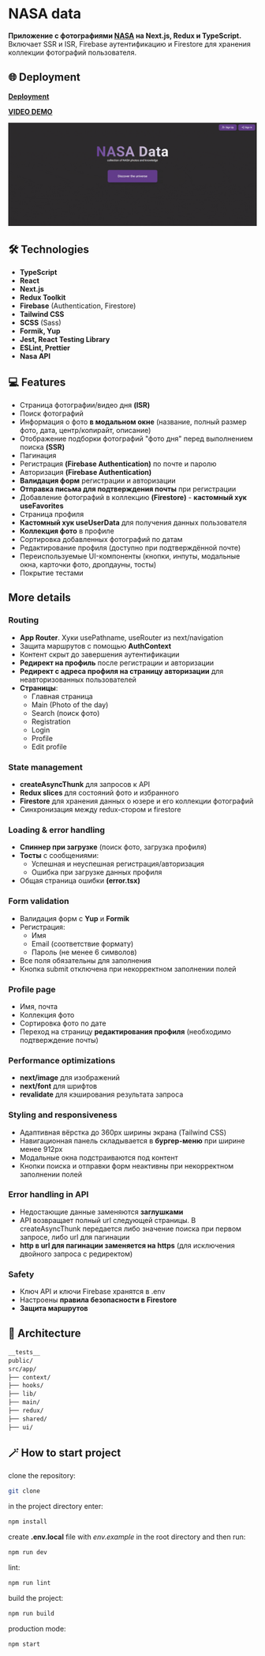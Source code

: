 # NASA data

**Приложение с фотографиями [NASA](https://api.nasa.gov/) на Next.js, Redux и TypeScript.** Включает SSR и ISR, Firebase аутентификацию и Firestore для хранения коллекции фотографий пользователя.

## 🌐 Deployment

[**Deployment**](https://nasa-data-peach.vercel.app/)

[**VIDEO DEMO**](https://drive.google.com/file/d/1Rv00b0MYVZDymX5AeRn2HHXA3T_MT-i3/view)

<img src="./public/nasa_preview.gif" alt="preview" />

## 🛠️ Technologies

- **TypeScript**
- **React**
- **Next.js**
- **Redux Toolkit**
- **Firebase** (Authentication, Firestore)
- **Tailwind CSS**
- **SCSS** (Sass)
- **Formik, Yup**
- **Jest, React Testing Library**
- **ESLint, Prettier**
- **Nasa API**

## 💻 Features

- Страница фотографии/видео дня **(ISR)**
- Поиск фотографий
- Информация о фото **в модальном окне** (название, полный размер фото, дата, центр/копирайт, описание)
- Отображение подборки фотографий "фото дня" перед выполнением поиска **(SSR)**
- Пагинация
- Регистрация **(Firebase Authentication)** по почте и паролю
- Авторизация **(Firebase Authentication)**
- **Валидация форм** регистрации и авторизации
- **Отправка письма для подтверждения почты** при регистрации
- Добавление фотографий в коллекцию **(Firestore)** - **кастомный хук useFavorites**
- Страница профиля
- **Кастомный хук useUserData** для получения данных пользователя
- **Коллекция фото** в профиле
- Сортировка добавленных фотографий по датам
- Редактирование профиля (доступно при подтверждённой почте)
- Переиспользуемые UI-компоненты (кнопки, инпуты, модальные окна, карточки фото, дропдауны, тосты)
- Покрытие тестами

## More details

### Routing

- **App Router**. Хуки usePathname, useRouter из next/navigation
- Защита маршрутов с помощью **AuthContext**
- Контент скрыт до завершения аутентификации
- **Редирект на профиль** после регистрации и авторизации
- **Редирект с адреса профиля на страницу авторизации** для неавторизованных пользователей
- **Страницы**:
  - Главная страница
  - Main (Photo of the day)
  - Search (поиск фото)
  - Registration
  - Login
  - Profile
  - Edit profile

### State management

- **createAsyncThunk** для запросов к API
- **Redux slices** для состояний фото и избранного
- **Firestore** для хранения данных о юзере и его коллекции фотографий
- Синхронизация между redux-стором и firestore

### Loading & error handling

- **Спиннер при загрузке** (поиск фото, загрузка профиля)
- **Тосты** с сообщениями:
  - Успешная и неуспешная регистрация/авторизация
  - Ошибка при загрузке данных профиля
- Общая страница ошибки **(error.tsx)**

### Form validation

- Валидация форм с **Yup** и **Formik**
- Регистрация:
  - Имя
  - Email (соответствие формату)
  - Пароль (не менее 6 символов)
- Все поля обязательны для заполнения
- Кнопка submit отключена при некорректном заполнении полей

### Profile page

- Имя, почта
- Коллекция фото
- Сортировка фото по дате
- Переход на страницу **редактирования профиля** (необходимо подтверждение почты)

### Performance optimizations

- **next/image** для изображений
- **next/font** для шрифтов
- **revalidate** для кэширования результата запроса

### Styling and responsiveness

- Адаптивная вёрстка до 360px ширины экрана (Tailwind CSS)
- Навигационная панель складывается в **бургер-меню** при ширине менее 912px
- Модальные окна подстраиваются под контент
- Кнопки поиска и отправки форм неактивны при некорректном заполнении полей

### Error handling in API

- Недостающие данные заменяются **заглушками**
- API возвращает полный url следующей страницы. В createAsyncThunk передается либо значение поиска при первом запросе, либо url для пагинации
- **http в url для пагинации заменяется на https** (для исключения двойного запроса с редиректом)

### Safety

- Ключ API и ключи Firebase хранятся в .env
- Настроены **правила безопасности в Firestore**
- **Защита маршрутов**

## 📁 Architecture

```bash
__tests__
public/
src/app/
├── context/
├── hooks/
├── lib/
├── main/
├── redux/
├── shared/
├── ui/
```

## 🪄 How to start project

clone the repository:

```bash
git clone
```

in the project directory enter:

```bash
npm install
```

create **.env.local** file with _env.example_ in the root directory and then run:

```bash
npm run dev
```

lint:

```bash
npm run lint
```

build the project:

```bash
npm run build
```

production mode:

```bash
npm start
```
